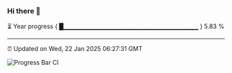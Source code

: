 ### Hi there 👋

⏳ Year progress { █▁▁▁▁▁▁▁▁▁▁▁▁▁▁▁▁▁▁▁▁▁▁▁▁▁▁▁▁▁ } 5.83 %

---

⏰ Updated on Wed, 22 Jan 2025 06:27:31 GMT

![Progress Bar CI](https://github.com/liununu/liununu/workflows/Progress%20Bar%20CI/badge.svg)
